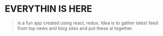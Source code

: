 # EVERYTHIN IS HERE

> is a fun app created using react, redux. Idea is to gather latest feed from top news and blog sites and put these al together.
